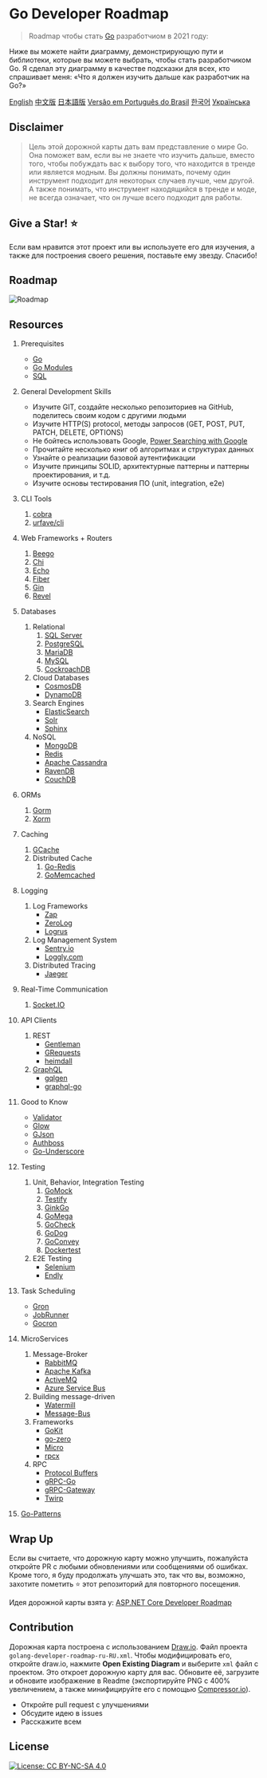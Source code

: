 # Go Developer Roadmap

> Roadmap чтобы стать [Go](https://golang.org/) разработчиом в 2021 году:

Ниже вы можете найти диаграмму, демонстрирующую пути и библиотеки, которые вы можете выбрать, чтобы стать разработчиком Go. Я сделал эту диаграмму в качестве подсказки для всех, кто спрашивает меня: «Что я должен изучить дальше как разработчик на Go?»

[English](../../ReadMe.md)
[中文版](../zh-CN/ReadMe-zh-CN.md)
[日本語版](../ja-JP/ReadMe-ja-JP.md)
[Versão em Português do Brasil](../pt-BR/ReadMe-pt-BR.md)
[한국어](../ko-KR/ReadMe-ko-KR.md)
[Українська](../uk-UA/ReadMe-uk-UA.md)

## Disclaimer

> Цель этой дорожной карты дать вам представление о мире Go. Она поможет вам, если вы не знаете что изучить дальше, вместо того, чтобы побуждать вас к выбору того, что находится в тренде или является модным. Вы должны понимать, почему один инструмент подходит для некоторых случаев лучше, чем другой. А также понимать, что инструмент находящийся в тренде и моде, не всегда означает, что он лучше всего подходит для работы.

## Give a Star! :star:

Если вам нравится этот проект или вы используете его для изучения, а также для построения своего решения, поставьте ему звезду. Спасибо!

## Roadmap

![Roadmap](./golang-developer-roadmap-ru-RU.png)

## Resources

1. Prerequisites

   - [Go](https://golangbot.com/)
   - [Go Modules](https://blog.golang.org/using-go-modules)
   - [SQL](https://www.w3schools.com/sql/default.asp)

2. General Development Skills

   - Изучите GIT, создайте несколько репозиториев на GitHub, поделитесь своим кодом с другими людьми
   - Изучите HTTP(S) protocol, методы запросов (GET, POST, PUT, PATCH, DELETE, OPTIONS)
   - Не бойтесь использовать Google, [Power Searching with Google](http://www.powersearchingwithgoogle.com/)
   - Прочитайте несколько книг об алгоритмах и структурах данных
   - Узнайте о реализации базовой аутентификации
   - Изучите принципы SOLID, архитектурные паттерны и паттерны проектирования, и т.д.
   - Изучите основы тестирования ПО (unit, integration, e2e)

3. CLI Tools
   1. [cobra](https://github.com/spf13/cobra)
   2. [urfave/cli](https://github.com/urfave/cli)

4. Web Frameworks + Routers

   1. [Beego](https://github.com/astaxie/beego)
   2. [Chi](https://github.com/go-chi/chi)
   3. [Echo](https://github.com/labstack/echo)
   4. [Fiber](https://github.com/gofiber/fiber)
   5. [Gin](https://github.com/gin-gonic/gin)
   6. [Revel](https://github.com/revel/revel)

5. Databases

   1. Relational
      1. [SQL Server](https://www.microsoft.com/en-us/sql-server/sql-server-2017)
      2. [PostgreSQL](https://www.postgresql.org/)
      3. [MariaDB](https://mariadb.org/)
      4. [MySQL](https://www.mysql.com/)
      5. [CockroachDB](https://www.cockroachlabs.com/) 
   2. Cloud Databases
      - [CosmosDB](https://docs.microsoft.com/en-us/azure/cosmos-db)
      - [DynamoDB](https://aws.amazon.com/dynamodb/)
   3. Search Engines
      - [ElasticSearch](https://www.elastic.co/)
      - [Solr](http://lucene.apache.org/solr/)
      - [Sphinx](http://sphinxsearch.com/)
   4. NoSQL
      - [MongoDB](https://www.mongodb.com/)
      - [Redis](https://redis.io/)
      - [Apache Cassandra](http://cassandra.apache.org/)
      - [RavenDB](https://github.com/ravendb/ravendb)
      - [CouchDB](http://couchdb.apache.org/)

6. ORMs

   1. [Gorm](https://github.com/go-gorm/gorm)
   2. [Xorm](https://github.com/go-xorm/xorm)

7. Caching

   1. [GCache](https://github.com/bluele/gcache)
   2. Distributed Cache
      1. [Go-Redis](https://github.com/go-redis/redis)
      2. [GoMemcached](https://github.com/bradfitz/gomemcache)

8. Logging

   1. Log Frameworks
      - [Zap](https://github.com/uber-go/zap)
      - [ZeroLog](https://github.com/rs/zerolog)
      - [Logrus](https://github.com/sirupsen/logrus)
   2. Log Management System
      - [Sentry.io](http://sentry.io)
      - [Loggly.com](https://loggly.com)
   3. Distributed Tracing
      - [Jaeger](https://www.jaegertracing.io/)

9. Real-Time Communication
   1. [Socket.IO](https://socket.io/)

10. API Clients

    1. REST
       - [Gentleman](https://github.com/h2non/gentleman)
       - [GRequests](https://github.com/kennethreitz/grequests)
       - [heimdall](https://github.com/gojek/heimdall)
    2. [GraphQL](https://graphql.org/)
       - [gqlgen](https://github.com/99designs/gqlgen)
       - [graphql-go](https://github.com/graph-gophers/graphql-go)

11. Good to Know

    - [Validator](https://github.com/go-playground/validator)
    - [Glow](https://github.com/pytorch/glow)
    - [GJson](https://github.com/tidwall/gjson)
    - [Authboss](https://github.com/volatiletech/authboss)
    - [Go-Underscore](https://github.com/ahl5esoft/golang-underscore)

12. Testing

    1. Unit, Behavior, Integration Testing
       1. [GoMock](https://github.com/golang/mock)
       2. [Testify](https://github.com/stretchr/testify)
       3. [GinkGo](https://github.com/onsi/ginkgo)
       4. [GoMega](https://github.com/onsi/gomega)
       5. [GoCheck](https://github.com/go-check/check)
       6. [GoDog](https://github.com/DATA-DOG/godog)
       7. [GoConvey](https://github.com/smartystreets/goconvey)
       8. [Dockertest](https://github.com/ory/dockertest)
    2. E2E Testing
       - [Selenium](https://github.com/tebeka/selenium)
       - [Endly](https://github.com/viant/endly)

13. Task Scheduling

    - [Gron](https://github.com/roylee0704/gron)
    - [JobRunner](https://github.com/bamzi/jobrunner)
    - [Gocron](https://github.com/go-co-op/gocron)

14. MicroServices

    1. Message-Broker
       - [RabbitMQ](https://www.rabbitmq.com/tutorials/tutorial-one-go.html)
       - [Apache Kafka](https://kafka.apache.org/)
       - [ActiveMQ](https://github.com/apache/activemq)
       - [Azure Service Bus](https://docs.microsoft.com/en-us/azure/service-bus-messaging/service-bus-messaging-overview)
    2. Building message-driven
       - [Watermill](https://github.com/ThreeDotsLabs/watermill)
       - [Message-Bus](https://github.com/vardius/message-bus)
    3. Frameworks
         - [GoKit](https://github.com/go-kit/kit)
         - [go-zero](https://github.com/tal-tech/go-zero)
         - [Micro](https://github.com/micro/go-micro)
         - [rpcx](https://github.com/smallnest/rpcx)
    4. RPC
         - [Protocol Buffers](https://github.com/protocolbuffers/protobuf)
         - [gRPC-Go](https://github.com/grpc/grpc-go)
         - [gRPC-Gateway](https://github.com/grpc-ecosystem/grpc-gateway)
         - [Twirp](https://github.com/twitchtv/twirp)

15. [Go-Patterns](https://github.com/tmrts/go-patterns)

## Wrap Up

Если вы считаете, что дорожную карту можно улучшить, пожалуйста откройте PR с любыми обновлениями или сообщениями об ошибках. Кроме того, я буду продолжать улучшать это, так что вы, возможно, захотите пометить :star: этот репозиторий для повторного посещения.

Идея дорожной карты взята у: [ASP.NET Core Developer Roadmap](https://github.com/MoienTajik/AspNetCore-Developer-Roadmap)

## Contribution

Дорожная карта построена с использованием [Draw.io](https://www.draw.io/). Файл проекта `golang-developer-roadmap-ru-RU.xml`. Чтобы модифицировать его, откройте draw.io, нажмите **Open Existing Diagram** и выберите `xml` файл с проектом. Это откроет дорожную карту для вас. Обновите её, загрузите и обновите изображение в Readme (экспортируйте PNG с 400% увеличением, а также минифицируйте его с помощью [Compressor.io](https://compressor.io/compress)).

- Откройте pull request c улучшениями
- Обсудите идею в issues
- Расскажите всем

## License

[![License: CC BY-NC-SA 4.0](https://img.shields.io/badge/License-CC%20BY--NC--SA%204.0-lightgrey.svg)](https://creativecommons.org/licenses/by-nc-sa/4.0/)